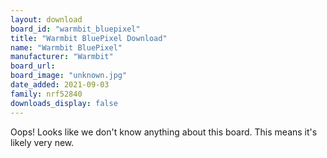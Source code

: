 ```yaml
---
layout: download
board_id: "warmbit_bluepixel"
title: "Warmbit BluePixel Download"
name: "Warmbit BluePixel"
manufacturer: "Warmbit"
board_url:
board_image: "unknown.jpg"
date_added: 2021-09-03
family: nrf52840
downloads_display: false
---
```


Oops! Looks like we don't know anything about this board. This means it's likely very new.
